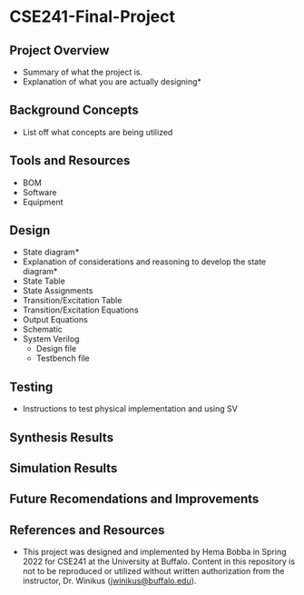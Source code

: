# CSE241-Final-Project
## Project Overview
- Summary of what the project is.
- Explanation of what you are actually designing*
## Background Concepts
- List off what concepts are being utilized
## Tools and Resources
- BOM
- Software
- Equipment
## Design
- State diagram*
- Explanation of considerations and reasoning to develop the state diagram*
- State Table
- State Assignments
- Transition/Excitation Table
- Transition/Excitation Equations
- Output Equations
- Schematic
- System Verilog
  - Design file
  - Testbench file
## Testing
- Instructions to test physical implementation and using SV
## Synthesis Results
## Simulation Results
## Future Recomendations and Improvements
## References and Resources
- This project was designed and implemented by Hema Bobba in Spring 2022 for CSE241 at the University at Buffalo. Content in this repository is not to be reproduced or utilized without written authorization from the instructor, Dr. Winikus (jwinikus@buffalo.edu). 
